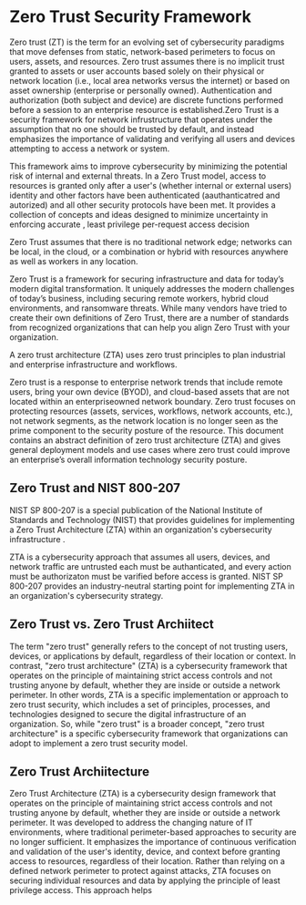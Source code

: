 # Zero Trust Security Framework

Zero trust (ZT) is the term for an evolving set of cybersecurity paradigms that move defenses from static, network-based perimeters to focus on users, assets, and resources. Zero trust assumes there is no implicit trust granted to assets or user accounts based solely on their physical or network location (i.e., local area networks versus the internet) or based on asset ownership (enterprise or personally owned). Authentication and authorization (both subject and device) are discrete functions performed before a session to an enterprise resource is established.Zero Trust is a security framework for network infrustructure that operates under the assumption that no one should be trusted by default, and instead emphasizes the importance of validating and verifying all users and devices attempting to access a network or system.

This framework aims to improve cybersecurity by minimizing the potential risk of internal and external threats. In a Zero Trust model, access to resources is granted only after a user's (whether internal or external users) identity and other factors have been authenticated (aauthanticatred and autorized) and all other security protocols have been met. It provides a collection of concepts and ideas designed to minimize uncertainty in enforcing accurate , least privilege per-request access decision

Zero Trust assumes that there is no traditional network edge; networks can be local, in the cloud, or a combination or hybrid with resources anywhere as well as workers in any location.

Zero Trust is a framework for securing infrastructure and data for today’s modern digital transformation. It uniquely addresses the modern challenges of today’s business, including securing remote workers, hybrid cloud environments, and ransomware threats. While many vendors have tried to create their own definitions of Zero Trust, there are a number of standards from recognized organizations that can help you align Zero Trust with your organization.


A zero trust architecture (ZTA) uses zero trust principles to plan industrial and enterprise infrastructure and workflows.

Zero trust is a response to enterprise network trends that include remote users, bring your own device (BYOD), and cloud-based assets that are not located within an enterpriseowned network boundary. Zero trust focuses on protecting resources (assets, services, workflows, network accounts, etc.), not network segments, as the network location is no longer seen as the prime component to the security posture of the resource. This document contains an abstract definition of zero trust architecture (ZTA) and gives general deployment models and use cases where zero trust could improve an enterprise’s overall information technology security posture.

## Zero Trust and NIST 800-207

NIST SP 800-207 is a special publication of the National Institute of Standards and Technology (NIST) that provides guidelines for implementing a Zero Trust Architecture (ZTA) within an organization's cybersecurity infrastructure .

ZTA is a cybersecurity approach that assumes all users, devices, and network traffic are untrusted each must be authanticated, and every action must be authorizaton must be varified before access is granted. NIST SP 800-207 provides an industry-neutral starting point for implementing ZTA in an organization's cybersecurity strategy.

## Zero Trust vs. Zero Trust Archiitect

The term "zero trust" generally refers to the concept of not trusting users, devices, or applications by default, regardless of their location or context. In contrast, "zero trust architecture" (ZTA) is a cybersecurity framework that operates on the principle of maintaining strict access controls and not trusting anyone by default, whether they are inside or outside a network perimeter. In other words, ZTA is a specific implementation or approach to zero trust security, which includes a set of principles, processes, and technologies designed to secure the digital infrastructure of an organization. So, while "zero trust" is a broader concept, "zero trust architecture" is a specific cybersecurity framework that organizations can adopt to implement a zero trust security model.

## Zero Trust Archiitecture

Zero Trust Architecture (ZTA) is a cybersecurity design framework that operates on the principle of maintaining strict access controls and not trusting anyone by default, whether they are inside or outside a network perimeter. It was developed to address the changing nature of IT environments, where traditional perimeter-based approaches to security are no longer sufficient. It emphasizes the importance of continuous verification and validation of the user's identity, device, and context before granting access to resources, regardless of their location. Rather than relying on a defined network perimeter to protect against attacks, ZTA focuses on securing individual resources and data by applying the principle of least privilege access. This approach helps
